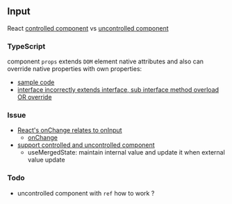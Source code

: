 ## Input

React [controlled component](https://reactjs.org/docs/forms.html#controlled-components)
vs [uncontrolled component](https://reactjs.org/docs/uncontrolled-components.html)

### TypeScript

component `props` extends `DOM` element native attributes and also can override native properties with own properties:

* [sample code](https://github.com/react-component/input/blob/e6c1481aadf47026cf88148227cc262af077687e/src/interface.ts#L42-L44)
* [interface incorrectly extends interface, sub interface method overload OR override](https://github.com/microsoft/TypeScript/issues/20920#issuecomment-496819809)

### Issue

* [React's onChange relates to onInput](https://github.com/facebook/react/issues/3964)
  * [onChange](https://reactjs.org/docs/dom-elements.html#onchange)
* [support controlled and uncontrolled component](https://github.com/react-component/input/blob/e6c1481aadf47026cf88148227cc262af077687e/src/Input.tsx#L42)
  * useMergedState: maintain internal value and update it when external value update

### Todo

* uncontrolled component with `ref` how to work ?

